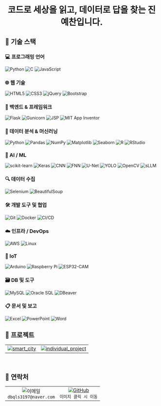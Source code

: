 # <div align="center">코드로 세상을 읽고, 데이터로 답을 찾는 진예찬입니다.</div>


## 🌿 기술 스택

### 💻 프로그래밍 언어
![Python](https://img.shields.io/badge/-Python-3776AB?style=flat&logo=Python&logoColor=white)
![C](https://img.shields.io/badge/-C-A8B9CC?style=flat&logo=C&logoColor=black)
![JavaScript](https://img.shields.io/badge/-JavaScript-F7DF1E?style=flat&logo=JavaScript&logoColor=black)

### 🌐 웹 기술
![HTML5](https://img.shields.io/badge/-HTML5-E34F26?style=flat&logo=HTML5&logoColor=white)
![CSS3](https://img.shields.io/badge/-CSS3-1572B6?style=flat&logo=CSS3&logoColor=white)
![jQuery](https://img.shields.io/badge/-jQuery-0769AD?style=flat&logo=jquery&logoColor=white)
![Bootstrap](https://img.shields.io/badge/-Bootstrap-7952B3?style=flat&logo=Bootstrap&logoColor=white)

### 🧩 백엔드 & 프레임워크
![Flask](https://img.shields.io/badge/-Flask-000000?style=flat&logo=Flask&logoColor=white)
![Gunicorn](https://img.shields.io/badge/-Gunicorn-499848?style=flat)
![JSP](https://img.shields.io/badge/-JSP-007396?style=flat)
![MIT App Inventor](https://img.shields.io/badge/-MIT%20App%20Inventor-FFAB00?style=flat)

### 🧪 데이터 분석 & 머신러닝
![Python](https://img.shields.io/badge/-Python-3776AB?style=flat&logo=Python&logoColor=white)
![Pandas](https://img.shields.io/badge/-Pandas-150458?style=flat&logo=pandas)
![NumPy](https://img.shields.io/badge/-NumPy-013243?style=flat&logo=numpy)
![Matplotlib](https://img.shields.io/badge/-Matplotlib-11557C?style=flat&logo=python)
![Seaborn](https://img.shields.io/badge/-Seaborn-4B8BBE?style=flat)
![R](https://img.shields.io/badge/-R-276DC3?style=flat&logo=R&logoColor=white)
![RStudio](https://img.shields.io/badge/-RStudio-75AADB?style=flat&logo=RStudio&logoColor=white)

### 🤖 AI / ML
![scikit-learn](https://img.shields.io/badge/-scikit--learn-F7931E?style=flat&logo=scikit-learn&logoColor=white)
![Keras](https://img.shields.io/badge/-Keras-D00000?style=flat&logo=keras&logoColor=white)
![CNN](https://img.shields.io/badge/-CNN-black?style=flat)
![FNN](https://img.shields.io/badge/-FNN-525252?style=flat)
![U-Net](https://img.shields.io/badge/-U--Net-4A90E2?style=flat)
![YOLO](https://img.shields.io/badge/-YOLO-black?style=flat&logo=opencv&logoColor=white)
![OpenCV](https://img.shields.io/badge/-OpenCV-5C3EE8?style=flat&logo=OpenCV&logoColor=white)
![sLLM](https://img.shields.io/badge/-Ollama%20sLLM-9C27B0?style=flat)

### 🔍 데이터 수집
![Selenium](https://img.shields.io/badge/-Selenium-43B02A?style=flat&logo=selenium&logoColor=white)
![BeautifulSoup](https://img.shields.io/badge/-BeautifulSoup-4B8BBE?style=flat&logo=python&logoColor=white)

### 🛠️ 개발 도구 및 협업
![Git](https://img.shields.io/badge/-Git-F05032?style=flat&logo=git&logoColor=white)
![Docker](https://img.shields.io/badge/-Docker-2496ED?style=flat&logo=Docker&logoColor=white)
![CI/CD](https://img.shields.io/badge/-CI%2FCD-0A0A0A?style=flat)

### ☁️ 인프라 / DevOps
![AWS](https://img.shields.io/badge/-AWS-232F3E?style=flat&logo=amazonaws&logoColor=white)
![Linux](https://img.shields.io/badge/-Linux-FCC624?style=flat&logo=linux&logoColor=black)

### 🤖 IoT
![Arduino](https://img.shields.io/badge/-Arduino-00979D?style=flat&logo=arduino&logoColor=white)
![Raspberry Pi](https://img.shields.io/badge/-Raspberry%20Pi-A22846?style=flat&logo=raspberrypi&logoColor=white)
![ESP32-CAM](https://img.shields.io/badge/-ESP32--CAM-3C3C3C?style=flat)

### 🗃️ DB 및 도구
![MySQL](https://img.shields.io/badge/-MySQL-4479A1?style=flat&logo=MySQL&logoColor=white)
![Oracle SQL](https://img.shields.io/badge/-Oracle%20SQL-F80000?style=flat&logo=oracle&logoColor=white)
![DBeaver](https://img.shields.io/badge/-DBeaver-372923?style=flat)

### 📋 문서 및 보고
![Excel](https://img.shields.io/badge/-Excel-217346?style=flat&logo=microsoft-excel&logoColor=white)
![PowerPoint](https://img.shields.io/badge/-PowerPoint-B7472A?style=flat&logo=microsoft-powerpoint&logoColor=white)
![Word](https://img.shields.io/badge/-Word-2B579A?style=flat&logo=microsoft-word&logoColor=white)


## 🎋 프로젝트
<div align="center">
  <table>
    <tr>
      <td align="center">
        <a href="https://github.com/dbqls3197/smart_city">
          <img src="https://img.shields.io/badge/smart_city-2E8B57?style=for-the-badge&logo=github&logoColor=white" alt="smart_city"/>
        </a>
      </td>
      <td align="center">
        <a href="https://github.com/dbqls3197/individual_project">
          <img src="https://img.shields.io/badge/business card-2E8B57?style=for-the-badge&logo=github&logoColor=white" alt="individual_project"/>
        </a>
      </td>
    </tr>
  </table>
</div>
<br>


## 🌱 연락처

<div align="center">
  <table>
    <tr>
      <td align="center">
        <img src="https://img.shields.io/badge/Naver-03C75A?style=for-the-badge&logo=naver&logoColor=white" alt="이메일"/>
        <br>
        <code>dbqls3197@naver.com</code>
      </td>
      <td align="center">
        <a href="https://github.com/dbqls3197">
          <img src="https://img.shields.io/badge/GitHub-100000?style=for-the-badge&logo=github&logoColor=white" alt="GitHub"/>
          <br>
        </a>
        <code>이미지 클릭 시 이동</code>
      </td>
    </tr>
  </table>
</div>
